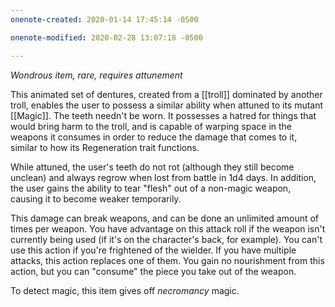 ```yaml
---
onenote-created: 2020-01-14 17:45:14 -0500

onenote-modified: 2020-02-28 13:07:18 -0500

---
```


*Wondrous item, rare, requires attunement*

This animated set of dentures, created from a [[troll]] dominated by another troll, enables the user to possess a similar ability when attuned to its mutant [[Magic]]. The teeth needn't be worn. It possesses a hatred for things that would bring harm to the troll, and is capable of warping space in the weapons it consumes in order to reduce the damage that comes to it, similar to how its Regeneration trait functions.

While attuned, the user's teeth do not rot (although they still become unclean) and always regrow when lost from battle in 1d4 days. In addition, the user gains the ability to tear "flesh" out of a non-magic weapon, causing it to become weaker temporarily. 

This damage can break weapons, and can be done an unlimited amount of times per weapon. You have advantage on this attack roll if the weapon isn't currently being used (if it's on the character's back, for example). You can't use this action if you're frightened of the wielder. If you have multiple attacks, this action replaces one of them. You gain no nourishment from this action, but you can "consume" the piece you take out of the weapon.

To detect magic, this item gives off *necromancy* magic.
